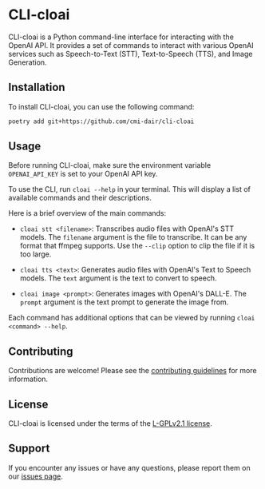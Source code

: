 # CLI-cloai

CLI-cloai is a Python command-line interface for interacting with the OpenAI API. It provides a set of commands to interact with various OpenAI services such as Speech-to-Text (STT), Text-to-Speech (TTS), and Image Generation.

## Installation

To install CLI-cloai, you can use the following command:

```sh
poetry add git+https://github.com/cmi-dair/cli-cloai
```

## Usage

Before running CLI-cloai, make sure the environment variable `OPENAI_API_KEY` is set to your OpenAI API key.

To use the CLI, run `cloai --help` in your terminal. This will display a list of available commands and their descriptions.

Here is a brief overview of the main commands:

- `cloai stt <filename>`: Transcribes audio files with OpenAI's STT models. The `filename` argument is the file to transcribe. It can be any format that ffmpeg supports. Use the `--clip` option to clip the file if it is too large.

- `cloai tts <text>`: Generates audio files with OpenAI's Text to Speech models. The `text` argument is the text to convert to speech.

- `cloai image <prompt>`: Generates images with OpenAI's DALL-E. The `prompt` argument is the text prompt to generate the image from.

Each command has additional options that can be viewed by running `cloai <command> --help`.

## Contributing

Contributions are welcome! Please see the [contributing guidelines](CONTRIBUTING.md) for more information.

## License

CLI-cloai is licensed under the terms of the [L-GPLv2.1 license](LICENSE).

## Support

If you encounter any issues or have any questions, please report them on our [issues page](https://github.com/cmi-dair/cli-cloai/issues).
